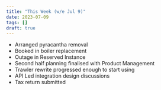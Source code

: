 ```yaml
---
title: "This Week (w/e Jul 9)"
date: 2023-07-09
tags: []
draft: true
---
```


 - Arranged pyracantha removal
 - Booked in boiler replacement
 - Outage in Reserved Instance
 - Second half planning finalised with Product Management
 - Trawler rewrite progressed enough to start using
 - API Led integration design discussions
 - Tax return submitted

<!--more-->
